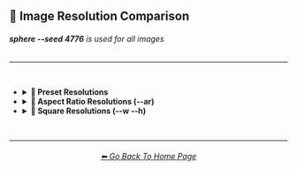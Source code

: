 <h2>📏 Image Resolution Comparison</h2>
<h6><b>sphere --seed 4776</b> is used for all images</h6>

<hr><!--------------->

<br>

- <details><summary><b>📏 Preset Resolutions</summary><p><div align="center">

	<table>
		<tr>
			<td width=150 align=center>--wallpaper</td>
			<td align=center><img src="https://github.com/willwulfken/MidJourney-Styles-and-Keywords-Reference/blob/main/Images/MJ_V2/Summary_Images/Image_Resolution_Comparison/_sphere_--wallpaper.png?raw=true" width="1920" /><p><code>1920x1024 (hd)</code></p></td>
		</tr>
		<tr>
			<td width=150 align=center>--ll</td>
			<td align=center><img src="https://github.com/willwulfken/MidJourney-Styles-and-Keywords-Reference/blob/main/Images/MJ_V2/Summary_Images/Image_Resolution_Comparison/_sphere_--ll.png?raw=true" width="768" /><p><code>768x512 (hd)</code></p></td>
		</tr>
		<tr>
			<td width=150 align=center>--ml</td>
			<td align=center><img src="https://github.com/willwulfken/MidJourney-Styles-and-Keywords-Reference/blob/main/Images/MJ_V2/Summary_Images/Image_Resolution_Comparison/_sphere_--ml.png?raw=true" width="448" /><p><code>448x320</code></p></td>
		</tr>
		<tr>
			<td width=150 align=center>--sl</td>
			<td align=center><img src="https://github.com/willwulfken/MidJourney-Styles-and-Keywords-Reference/blob/main/Images/MJ_V2/Summary_Images/Image_Resolution_Comparison/_sphere_--sl.png?raw=true" width="320" /><p><code>320x256</code></p></td>
		</tr>
		<tr>
			<td width=150 align=center>--lp</td>
			<td align=center><img src="https://github.com/willwulfken/MidJourney-Styles-and-Keywords-Reference/blob/main/Images/MJ_V2/Summary_Images/Image_Resolution_Comparison/_sphere_--lp.png?raw=true" width="512" /><p><code>512x768 (hd)</code></p></td>
		</tr>
		<tr>
			<td width=150 align=center>--mp</td>
			<td align=center><img src="https://github.com/willwulfken/MidJourney-Styles-and-Keywords-Reference/blob/main/Images/MJ_V2/Summary_Images/Image_Resolution_Comparison/_sphere_--mp.png?raw=true" width="320" /><p><code>320x448</code></p></td>
		</tr>
		<tr>
			<td width=150 align=center>--sp</td>
			<td align=center><img src="https://github.com/willwulfken/MidJourney-Styles-and-Keywords-Reference/blob/main/Images/MJ_V2/Summary_Images/Image_Resolution_Comparison/_sphere_--sp.png?raw=true" width="256" /><p><code>256x320</code></p></td>
		</tr>
	</table>

  </div></p></details>



- <details><summary><b>🔳 Aspect Ratio Resolutions (--ar)</summary><p><div align="center">

	<table>
		<tr align=center valign=middle>
			<th colspan="11">Width Ratio</th>
		</tr>
		<tr align=center valign=middle>
			<th rowspan="10">Height Ratio</th>
			<th></th><th>1</th><th>2</th><th>3</th><th>4</th><th>5</th><th>6</th><th>7</th><th>8</th><th>9</th>
		</tr>
		<tr align=center valign=middle>
			<th>1</th>
			<td><img src="https://github.com/willwulfken/MidJourney-Styles-and-Keywords-Reference/blob/main/Images/MJ_V2/Summary_Images/Image_Resolution_Comparison/sphere_ar1-1.png?raw=true" width="256" /><p><code>512x512</code></p></td>
			<td><img src="https://github.com/willwulfken/MidJourney-Styles-and-Keywords-Reference/blob/main/Images/MJ_V2/Summary_Images/Image_Resolution_Comparison/sphere_ar2-1.png?raw=true" width="512" /><p><code>1024x512</code></p></td>
			<td></td><td></td><td></td><td></td><td></td><td></td><td></td>
		</tr>
		<tr align=center valign=middle>
			<th>2</th>
			<td><img src="https://github.com/willwulfken/MidJourney-Styles-and-Keywords-Reference/blob/main/Images/MJ_V2/Summary_Images/Image_Resolution_Comparison/sphere_ar1-2.png?raw=true" width="256" /><p><code>512x1024</code></p></td>
			<td></td>
			<td><img src="https://github.com/willwulfken/MidJourney-Styles-and-Keywords-Reference/blob/main/Images/MJ_V2/Summary_Images/Image_Resolution_Comparison/sphere_ar3-2.png?raw=true" width="384" /><p><code>768x512</code></p></td>
			<td></td>
			<td><img src="https://github.com/willwulfken/MidJourney-Styles-and-Keywords-Reference/blob/main/Images/MJ_V2/Summary_Images/Image_Resolution_Comparison/sphere_ar5-2.png?raw=true" width="640" /><p><code>1280x512</code></p></td>
			<td></td><td></td><td></td><td></td>
		</tr>
		<tr align=center valign=middle>
			<th>3</th><td></td>
			<td><img src="https://github.com/willwulfken/MidJourney-Styles-and-Keywords-Reference/blob/main/Images/MJ_V2/Summary_Images/Image_Resolution_Comparison/sphere_ar2-3.png?raw=true" width="256" /><p><code>512x768</code></p></td>
			<td></td><td></td><td></td><td></td><td></td><td></td><td></td>
		</tr>
		<tr align=center valign=middle>
			<th>4</th><td></td><td></td><td></td><td></td>
			<td><img src="https://github.com/willwulfken/MidJourney-Styles-and-Keywords-Reference/blob/main/Images/MJ_V2/Summary_Images/Image_Resolution_Comparison/sphere_ar5-4.png?raw=true" width="320" /><p><code>640x512</code></p></td>
			<td></td>
			<td><img src="https://github.com/willwulfken/MidJourney-Styles-and-Keywords-Reference/blob/main/Images/MJ_V2/Summary_Images/Image_Resolution_Comparison/sphere_ar7-4.png?raw=true" width="448" /><p><code>896x512</code></p></td>
			<td></td>
			<td><img src="https://github.com/willwulfken/MidJourney-Styles-and-Keywords-Reference/blob/main/Images/MJ_V2/Summary_Images/Image_Resolution_Comparison/sphere_ar9-4.png?raw=true" width="576" /><p><code>1152x512</code></p></td>
		</tr>
		<tr align=center valign=middle>
			<th>5</th><td></td>
			<td><img src="https://github.com/willwulfken/MidJourney-Styles-and-Keywords-Reference/blob/main/Images/MJ_V2/Summary_Images/Image_Resolution_Comparison/sphere_ar2-5.png?raw=true" width="256" /><p><code>512x1280</code></p></td>
			<td></td>
			<td><img src="https://github.com/willwulfken/MidJourney-Styles-and-Keywords-Reference/blob/main/Images/MJ_V2/Summary_Images/Image_Resolution_Comparison/sphere_ar4-5.png?raw=true" width="256" /><p><code>512x640</code></p></td>
			<td></td><td></td><td></td><td></td><td></td>
		</tr>
		<tr align=center valign=middle>
			<th>6</th><td></td><td></td><td></td><td></td><td></td><td></td><td></td><td></td><td></td>
		</tr>
		<tr align=center valign=middle>
			<th>7</th><td></td><td></td><td></td>
			<td><img src="https://github.com/willwulfken/MidJourney-Styles-and-Keywords-Reference/blob/main/Images/MJ_V2/Summary_Images/Image_Resolution_Comparison/sphere_ar4-7.png?raw=true" width="256" /><p><code>512x896</code></p></td>
			<td></td><td></td><td></td><td></td><td></td>
		</tr>
		<tr align=center valign=middle>
			<th>8</th><td></td><td></td><td></td><td></td><td></td><td></td><td></td><td></td><td></td>
		</tr>
		<tr align=center valign=middle>
			<th>9</th><td></td><td></td><td></td>
			<td><img src="https://github.com/willwulfken/MidJourney-Styles-and-Keywords-Reference/blob/main/Images/MJ_V2/Summary_Images/Image_Resolution_Comparison/sphere_ar4-9.png?raw=true" width="256" /><p><code>512x1152</code></p></td>
			<td></td><td></td><td></td><td></td><td></td>
		</tr>
	</table>

  </div></p></details>



- <details><summary><b>📐 Square Resolutions (--w --h)</summary><p><div align="center">

	<table>
		<tr align=center valign=middle>
			<td width="150">64x64</td>
			<td><img src="https://github.com/willwulfken/MidJourney-Styles-and-Keywords-Reference/blob/main/Images/MJ_V2/Summary_Images/Image_Resolution_Comparison/sphere_wh64.png?raw=true" width="64" /></td>
		</tr>
		<tr align=center valign=middle>
			<td width="150">128x128</td>
			<td><img src="https://github.com/willwulfken/MidJourney-Styles-and-Keywords-Reference/blob/main/Images/MJ_V2/Summary_Images/Image_Resolution_Comparison/sphere_wh128.png?raw=true" width="128" /></td>
		</tr>
		<tr align=center valign=middle>
			<td width="150">192x192</td>
			<td><img src="https://github.com/willwulfken/MidJourney-Styles-and-Keywords-Reference/blob/main/Images/MJ_V2/Summary_Images/Image_Resolution_Comparison/sphere_wh192.png?raw=true" width="192" /></td>
		</tr>
		<tr align=center valign=middle>
			<td width="150">256x256</td>
			<td><img src="https://github.com/willwulfken/MidJourney-Styles-and-Keywords-Reference/blob/main/Images/MJ_V2/Summary_Images/Image_Resolution_Comparison/sphere_wh256.png?raw=true" width="256" /></td>
		</tr>
		<tr align=center valign=middle>
			<td width="150">320x320</td>
			<td><img src="https://github.com/willwulfken/MidJourney-Styles-and-Keywords-Reference/blob/main/Images/MJ_V2/Summary_Images/Image_Resolution_Comparison/sphere_wh320.png?raw=true" width="320" /></td>
		</tr>
		<tr align=center valign=middle>
			<td width="150">384x384</td>
			<td><img src="https://github.com/willwulfken/MidJourney-Styles-and-Keywords-Reference/blob/main/Images/MJ_V2/Summary_Images/Image_Resolution_Comparison/sphere_wh384.png?raw=true" width="384" /></td>
		</tr>
		<tr align=center valign=middle>
			<td width="150">512x512 (--hd)</td>
			<td><img src="https://github.com/willwulfken/MidJourney-Styles-and-Keywords-Reference/blob/main/Images/MJ_V2/Summary_Images/Image_Resolution_Comparison/sphere_wh512_hd.png?raw=true" width="512" /></td>
		</tr>
		<tr align=center valign=middle>
			<td width="150">640x640 (--hd)</td>
			<td><img src="https://github.com/willwulfken/MidJourney-Styles-and-Keywords-Reference/blob/main/Images/MJ_V2/Summary_Images/Image_Resolution_Comparison/sphere_wh640_hd.png?raw=true" width="640" /></td>
		</tr>
		<tr align=center valign=middle>
			<td width="150">768x768 (--hd)</td>
			<td><img src="https://github.com/willwulfken/MidJourney-Styles-and-Keywords-Reference/blob/main/Images/MJ_V2/Summary_Images/Image_Resolution_Comparison/sphere_wh768_hd.png?raw=true" width="768" /></td>
		</tr>
		<tr align=center valign=middle>
			<td width="150">896x896 (--hd)</td>
			<td><img src="https://github.com/willwulfken/MidJourney-Styles-and-Keywords-Reference/blob/main/Images/MJ_V2/Summary_Images/Image_Resolution_Comparison/sphere_wh896_hd.png?raw=true" width="896" /></td>
		</tr>
		<tr align=center valign=middle>
			<td width="150">1280x1280 (--hd)</td>
			<td><img src="https://github.com/willwulfken/MidJourney-Styles-and-Keywords-Reference/blob/main/Images/MJ_V2/Summary_Images/Image_Resolution_Comparison/sphere_wh1280_hd.png?raw=true" width="1280" /></td>
		</tr>
	</table>

  </div></p></details>

<br>

<hr><!--------------->
<div align="center">
<h6><a href="https://github.com/willwulfken/MidJourney-Styles-and-Keywords-Reference/blob/main/README.md">⬅ Go Back To Home Page</a></h6>
</div>